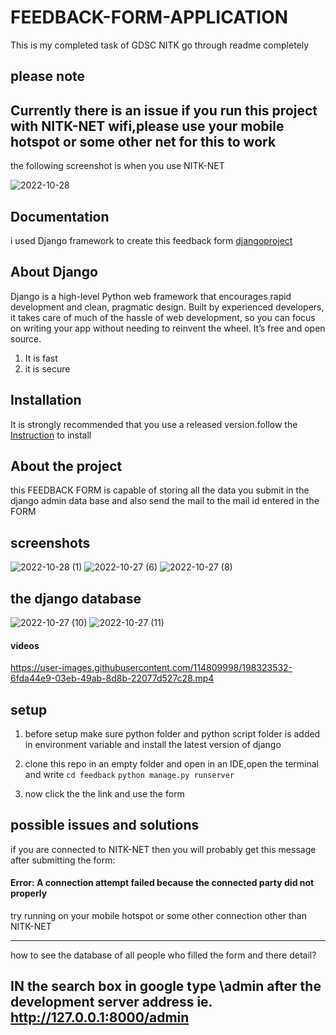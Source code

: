 
# FEEDBACK-FORM-APPLICATION
This is my completed task of GDSC NITK
go through readme completely
## please note
## Currently there is an issue if you run this project with NITK-NET wifi,please use your mobile hotspot or some other net for this to work

the following screenshot is when you use NITK-NET

![2022-10-28](https://user-images.githubusercontent.com/114809998/198569398-d5cc07fa-c054-487c-80f5-83c4e8653078.png)


## Documentation

i used Django framework to create this feedback form [djangoproject](https://docs.djangoproject.com/en/4.1/)



## About Django
Django is a high-level Python web framework that encourages rapid development and clean, pragmatic design. Built by experienced developers, it takes care of much of the hassle of web development, so you can focus on writing your app without needing to reinvent the wheel. It’s free and open source.

1. It is fast
2. it is secure


## Installation

It is strongly recommended that you use a released version.follow the [Instruction](https://docs.djangoproject.com/en/4.1/topics/install/) to install

    
## About the project
this FEEDBACK FORM is capable of storing all the data you submit in the django admin data base and also send the mail to the mail id entered in the FORM
## screenshots

![2022-10-28 (1)](https://user-images.githubusercontent.com/114809998/198575542-d2566d39-8091-429e-a65e-c9c2b0f6d64e.png)
![2022-10-27 (6)](https://user-images.githubusercontent.com/114809998/198315403-5a655b0b-6537-4707-a035-18d3ff817d55.png)
![2022-10-27 (8)](https://user-images.githubusercontent.com/114809998/198315032-5f739782-2039-4682-8e6b-ac9bad97629b.png)
## the django database
![2022-10-27 (10)](https://user-images.githubusercontent.com/114809998/198316219-80941f5a-3a86-4b13-9ced-1ec0d0f09405.png)
![2022-10-27 (11)](https://user-images.githubusercontent.com/114809998/198316366-a6091e98-2404-4449-ae99-c2b5a32990f0.png)

#### videos



https://user-images.githubusercontent.com/114809998/198323532-6fda44e9-03eb-49ab-8d8b-22077d527c28.mp4







## setup
1. before setup make sure python folder and python script folder is added in environment variable and install the latest version of django
2. clone this repo in an empty folder and open in an IDE,open the terminal and write
`cd feedback`
`python manage.py runserver`

3. now click the the link and use the form



## possible issues and solutions

if you are connected to NITK-NET then you will probably get this message after submitting the form:

#### Error: A connection attempt failed because the connected party did not properly

try running on your mobile hotspot or some other connection other than NITK-NET

___

how to see the database of all people who filled the form and there detail?
## IN the search box in google type \admin after the development server address ie. http://127.0.0.1:8000/admin

